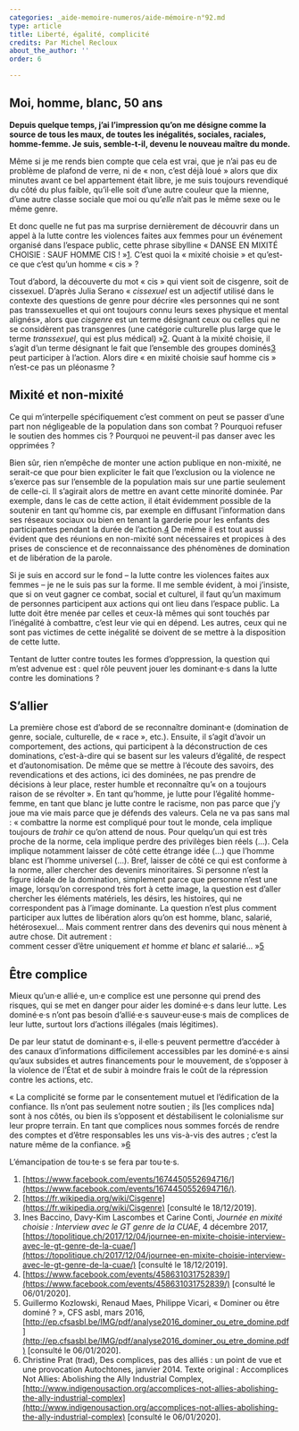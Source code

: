 ```yaml
---
categories: _aide-memoire-numeros/aide-mémoire-n°92.md
type: article
title: Liberté, égalité, complicité
credits: Par Michel Recloux
about_the_author: ''
order: 6

---
```

## Moi, homme, blanc, 50 ans

**Depuis quelque temps, j’ai l’impression qu’on me désigne comme la source de tous les maux, de toutes les inégalités, sociales, raciales, homme-femme. Je suis, semble-t-il, devenu le nouveau maître du monde.**

Même si je me rends bien compte que cela est vrai, que je n’ai pas eu de problème de plafond de verre, ni de « non, c’est déjà loué » alors que dix minutes avant ce bel appartement était libre, je me suis toujours revendiqué du côté du plus faible, qu’il·elle soit d’une autre couleur que la mienne, d’une autre classe sociale que moi ou qu’_elle_ n’ait pas le même sexe ou le même genre.

Et donc quelle ne fut pas ma surprise dernièrement de découvrir dans un appel à la lutte contre les violences faites aux femmes pour un événement organisé dans l’espace public, cette phrase sibylline « DANSE EN MIXITÉ CHOISIE : SAUF HOMME CIS ! »[1](#footnote-1). C’est quoi la « mixité choisie » et qu’est-ce que c’est qu’un homme « cis » ?

Tout d’abord, la découverte du mot « cis » qui vient soit de cisgenre, soit de cissexuel. D’après Julia Serano « _cissexuel_ est un adjectif utilisé dans le contexte des questions de genre pour décrire «les personnes qui ne sont pas transsexuelles et qui ont toujours connu leurs sexes physique et mental alignés», alors que _cisgenre_ est un terme désignant ceux ou celles qui ne se considèrent pas transgenres (une catégorie culturelle plus large que le terme _transsexuel_, qui est plus médical) »[2]( "#footnote-2"). Quant à la mixité choisie, il s’agit d’un terme désignant le fait que l’ensemble des groupes dominés[3]( "#footnote-3") peut participer à l’action. Alors dire « en mixité choisie sauf homme cis » n’est-ce pas un pléonasme ?

## Mixité et non-mixité

Ce qui m’interpelle spécifiquement c’est comment on peut se passer d’une part non négligeable de la population dans son combat ? Pourquoi refuser le soutien des hommes cis ? Pourquoi ne peuvent-il pas danser avec les opprimées ?

Bien sûr, rien n’empêche de monter une action publique en non-mixité, ne serait-ce que pour bien expliciter le fait que l’exclusion ou la violence ne s’exerce pas sur l’ensemble de la population mais sur une partie seulement de celle-ci. Il s’agirait alors de mettre en avant cette minorité dominée. Par exemple, dans le cas de cette action, il était évidemment possible de la soutenir en tant qu’homme cis, par exemple en diffusant l’information dans ses réseaux sociaux ou bien en tenant la garderie pour les enfants des participantes pendant la durée de l’action.[4](#footnote-4) De même il est tout aussi évident que des réunions en non-mixité sont nécessaires et propices à des prises de conscience et de reconnaissance des phénomènes de domination et de libération de la parole.

Si je suis en accord sur le fond – la lutte contre les violences faites aux femmes – je ne le suis pas sur la forme. Il me semble évident, à moi j’insiste, que si on veut gagner ce combat, social et culturel, il faut qu’un maximum de personnes participent aux actions qui ont lieu dans l’espace public. La lutte doit être menée par celles et ceux-là mêmes qui sont touchés par l’inégalité à combattre, c’est leur vie qui en dépend. Les autres, ceux qui ne sont pas victimes de cette inégalité se doivent de se mettre à la disposition de cette lutte.

Tentant de lutter contre toutes les formes d’oppression, la question qui m’est advenue est : quel rôle peuvent jouer les dominant·e·s dans la lutte contre les dominations ?

## S’allier

La première chose est d’abord de se reconnaître dominant·e (domination de genre, sociale, culturelle, de « race », etc.). Ensuite, il s’agit d’avoir un comportement, des actions, qui participent à la déconstruction de ces dominations, c’est-à-dire qui se basent sur les valeurs d’égalité, de respect et d’autonomisation. De même que se mettre à l’écoute des savoirs, des revendications et des actions, ici des dominées, ne pas prendre de décisions à leur place, rester humble et reconnaître qu’« on a toujours raison de se révolter ». En tant qu’homme, je lutte pour l’égalité homme-femme, en tant que blanc je lutte contre le racisme, non pas parce que j’y joue ma vie mais parce que je défends des valeurs. Cela ne va pas sans mal : « combattre la norme est compliqué pour tout le monde, cela implique toujours de _trahir_ ce qu’on attend de nous. Pour quelqu’un qui est très proche de la norme, cela implique perdre des privilèges bien réels (…). Cela implique notamment laisser de côté cette étrange idée (…) que l’homme blanc est l’homme universel (…). Bref, laisser de côté ce qui est conforme à la norme, aller chercher des devenirs minoritaires. Si personne n’est la figure idéale de la domination, simplement parce que personne n’est une image, lorsqu’on correspond très fort à cette image, la question est d’aller chercher les éléments matériels, les désirs, les histoires, qui ne correspondent pas à l’image dominante. La question n’est plus comment participer aux luttes de libération alors qu’on est homme, blanc, salarié, hétérosexuel... Mais comment rentrer dans des devenirs qui nous mènent à autre chose. Dit autrement :  
comment cesser d’être uniquement _et_ homme _et_ blanc _et_ salarié... »[5](#footnote-5)

## Être complice

Mieux qu’un·e allié·e, un·e complice est une personne qui prend des risques, qui se met en danger pour aider les dominé·e·s dans leur lutte. Les dominé·e·s n’ont pas besoin d’allié·e·s sauveur·euse·s mais de complices de leur lutte, surtout lors d’actions illégales (mais légitimes).

De par leur statut de dominant·e·s, il·elle·s peuvent permettre d’accéder à des canaux d’informations difficilement accessibles par les dominé·e·s ainsi qu’aux subsides et autres financements pour le mouvement, de s’opposer à la violence de l’État et de subir à moindre frais le coût de la répression contre les actions, etc.

« La complicité se forme par le consentement mutuel et l’édification de la confiance. Ils n’ont pas seulement notre soutien ; ils \[les complices nda\] sont à nos côtés, ou bien ils s’opposent et déstabilisent le colonialisme sur leur propre terrain. En tant que complices nous sommes forcés de rendre des comptes et d’être responsables les uns vis-à-vis des autres ; c’est la nature même de la confiance. »[6](#footnote-6)

L’émancipation de tou·te·s se fera par tou·te·s.

1. [https://www.facebook.com/events/1674450552694716/](https://www.facebook.com/events/1674450552694716/).
2. [https://fr.wikipedia.org/wiki/Cisgenre](https://fr.wikipedia.org/wiki/Cisgenre) \[consulté le 18/12/2019\].
3. Ines Baccino, Davy-Kim Lascombes et Carine Conti, _Journée en mixité choisie : Interview avec le GT genre de la CUAE_, 4 décembre 2017, [https://topolitique.ch/2017/12/04/journee-en-mixite-choisie-interview-avec-le-gt-genre-de-la-cuae/](https://topolitique.ch/2017/12/04/journee-en-mixite-choisie-interview-avec-le-gt-genre-de-la-cuae/) \[consulté le 18/12/2019\].
4. [https://www.facebook.com/events/458631031752839/](https://www.facebook.com/events/458631031752839/) \[consulté le 06/01/2020\].
5. Guillermo Kozlowski, Renaud Maes, Philippe Vicari, « Dominer ou être dominé ? », CFS asbl, mars 2016, [http://ep.cfsasbl.be/IMG/pdf/analyse2016_dominer_ou_etre_domine.pdf](http://ep.cfsasbl.be/IMG/pdf/analyse2016_dominer_ou_etre_domine.pdf) \[consulté le 06/01/2020\].
6. Christine Prat (trad), Des complices, pas des alliés : un point de vue et une provocation Autochtones, janvier 2014. Texte original : Accomplices Not Allies: Abolishing the Ally Industrial Complex, [http://www.indigenousaction.org/accomplices-not-allies-abolishing-the-ally-industrial-complex](http://www.indigenousaction.org/accomplices-not-allies-abolishing-the-ally-industrial-complex)  \[consulté le 06/01/2020\].